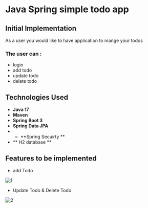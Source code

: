 # Java Spring simple todo app

## Initial Implementation
As a user you would like to have application to mange your todos 

### The user can :
* login 
* add todo
* update todo
*  delete todo



## Technologies Used
* **Java 17**
* **Maven**
* **Spring Boot 3**
* **Spring Data JPA**
* * **Spring Secuirty **
* ** H2 database  **




## Features to be implemented

* add Todo 

![1](https://github.com/HosamUsf/Java-Spring-simple-Todo-website/assets/57178026/0c3427f4-7de5-464f-9092-3f8f7b88a57c)


* Update Todo & Delete Todo


![2](https://github.com/HosamUsf/Java-Spring-simple-Todo-website/assets/57178026/4ea0a007-863f-4c32-898a-5cc0d8aef2ed)
